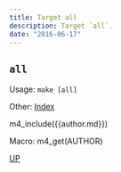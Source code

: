 ```yaml
---
title: Target all
description: Target `all`.
date: "2016-06-17"
---
```


## `all`

Usage: `make [all]`

Other: [Index](index.html)

m4_include({{author.md}})

Macro: m4_get(AUTHOR)

[UP](m4_get(BASE)index.html)

<!--
vim:ts=4:sw=4:ai:et:fileencoding=utf8:syntax=markdown
-->
